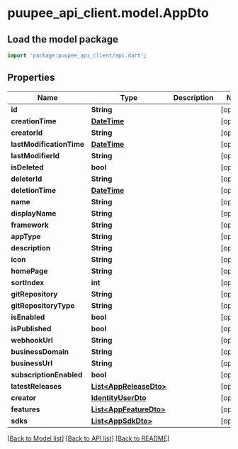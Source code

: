 # puupee_api_client.model.AppDto

## Load the model package
```dart
import 'package:puupee_api_client/api.dart';
```

## Properties
Name | Type | Description | Notes
------------ | ------------- | ------------- | -------------
**id** | **String** |  | [optional] 
**creationTime** | [**DateTime**](DateTime.md) |  | [optional] 
**creatorId** | **String** |  | [optional] 
**lastModificationTime** | [**DateTime**](DateTime.md) |  | [optional] 
**lastModifierId** | **String** |  | [optional] 
**isDeleted** | **bool** |  | [optional] 
**deleterId** | **String** |  | [optional] 
**deletionTime** | [**DateTime**](DateTime.md) |  | [optional] 
**name** | **String** |  | [optional] 
**displayName** | **String** |  | [optional] 
**framework** | **String** |  | [optional] 
**appType** | **String** |  | [optional] 
**description** | **String** |  | [optional] 
**icon** | **String** |  | [optional] 
**homePage** | **String** |  | [optional] 
**sortIndex** | **int** |  | [optional] 
**gitRepository** | **String** |  | [optional] 
**gitRepositoryType** | **String** |  | [optional] 
**isEnabled** | **bool** |  | [optional] 
**isPublished** | **bool** |  | [optional] 
**webhookUrl** | **String** |  | [optional] 
**businessDomain** | **String** |  | [optional] 
**businessUrl** | **String** |  | [optional] 
**subscriptionEnabled** | **bool** |  | [optional] 
**latestReleases** | [**List&lt;AppReleaseDto&gt;**](AppReleaseDto.md) |  | [optional] 
**creator** | [**IdentityUserDto**](IdentityUserDto.md) |  | [optional] 
**features** | [**List&lt;AppFeatureDto&gt;**](AppFeatureDto.md) |  | [optional] 
**sdks** | [**List&lt;AppSdkDto&gt;**](AppSdkDto.md) |  | [optional] 

[[Back to Model list]](../README.md#documentation-for-models) [[Back to API list]](../README.md#documentation-for-api-endpoints) [[Back to README]](../README.md)


